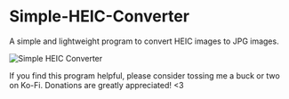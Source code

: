 # Simple-HEIC-Converter
A simple and lightweight program to convert HEIC images to JPG images.

![Simple HEIC Converter](https://github.com/user-attachments/assets/cb9ccda7-feca-4ac2-98be-42970175cbcd)



If you find this program helpful, please consider tossing me a buck or two on Ko-Fi. Donations are greatly appreciated! <3

